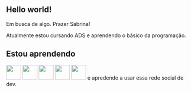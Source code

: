 ## Hello world!
Em busca de algo. Prazer Sabrina!

Atualmente estou cursando ADS e aprendendo o básico da programação.

## Estou aprendendo
<img src="https://cdn.jsdelivr.net/gh/devicons/devicon@latest/icons/python/python-plain-wordmark.svg" width="40" height="40" /> <img src="https://cdn.jsdelivr.net/gh/devicons/devicon@latest/icons/azuresqldatabase/azuresqldatabase-original.svg"  width="40" height="40" /> <img src="https://cdn.jsdelivr.net/gh/devicons/devicon@latest/icons/html5/html5-original-wordmark.svg" width="40" height="40" /> <img src="https://cdn.jsdelivr.net/gh/devicons/devicon@latest/icons/javascript/javascript-original.svg" width="40" height="40" /> <img src="https://cdn.jsdelivr.net/gh/devicons/devicon@latest/icons/csharp/csharp-plain.svg" width="40" height="40" />  e apredendo a usar essa rede social de dev.

